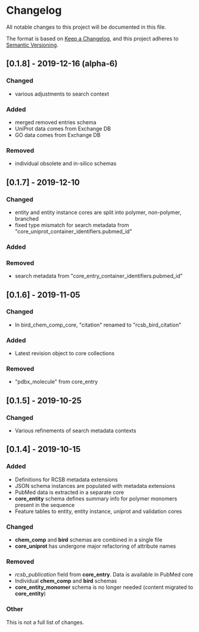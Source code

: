 # Changelog
All notable changes to this project will be documented in this file.

The format is based on [Keep a Changelog](https://keepachangelog.com/en/1.0.0/),
and this project adheres to [Semantic Versioning](https://semver.org/spec/v2.0.0.html).

## [0.1.8] - 2019-12-16 (alpha-6)

### Changed
- various adjustments to search context

### Added
- merged removed entries schema
- UniProt data comes from Exchange DB
- GO data comes from Exchange DB

### Removed
- individual obsolete and in-silico schemas

## [0.1.7] - 2019-12-10

### Changed
- entity and entity instance cores are split into polymer, non-polymer, branched
- fixed type mismatch for search metadata from "core_uniprot_container_identifiers.pubmed_id"

### Added

### Removed
- search metadata from "core_entry_container_identifiers.pubmed_id"

## [0.1.6] - 2019-11-05

### Changed
- In bird_chem_comp_core, "citation" renamed to "rcsb_bird_citation"

### Added
- Latest revision object to core collections

### Removed
- "pdbx_molecule" from core_entry

## [0.1.5] - 2019-10-25

### Changed
- Various refinements of search metadata contexts


## [0.1.4] - 2019-10-15
### Added
- Definitions for RCSB metadata extensions
- JSON schema instances are populated with metadata extensions 
- PubMed data is extracted in a separate core
- __core_entity__ schema defines summary info for polymer monomers present in the sequence
- Feature tables to entity, entity instance, uniprot and validation cores


### Changed
- __chem_comp__ and  __bird__ schemas are combined in a single file
- __core_uniprot__ has undergone major refactoring of attribute names 


### Removed
- _rcsb_publication_ field from __core_entry__. Data is available in PubMed core
- Individual __chem_comp__ and  __bird__ schemas
- __core_entity_monomer__ schema is no longer needed (content migrated to __core_entity__)

### Other
This is not a full list of changes.
